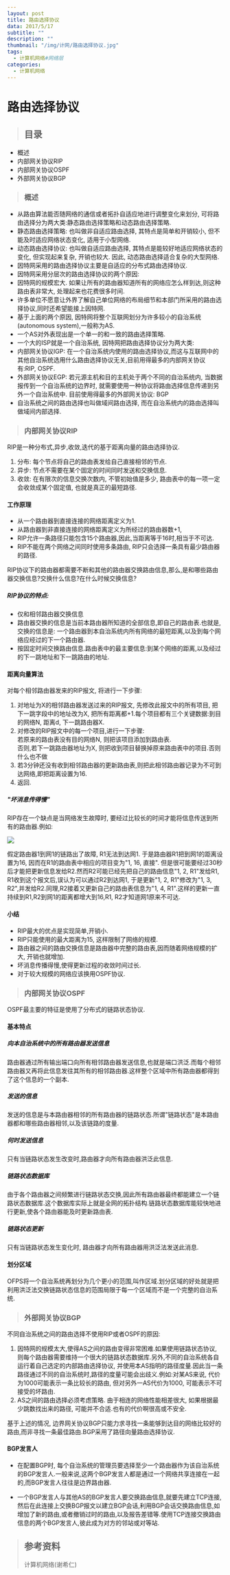 ```yaml
---
layout: post
title: 路由选择协议
data: 2017/5/17
subtitle: ""
description: ""
thumbnail: "/img/计网/路由选择协议.jpg"
tags:
  - 计算机网络#网络层
categories:
  - 计算机网络
---
```


# 路由选择协议

> ## 目录

* 概述
* 内部网关协议RIP
* 内部网关协议OSPF
* 外部网关协议BGP

> ### 概述

* 从路由算法能否随网络的通信或者拓扑自适应地进行调整变化来划分, 可将路由选择分为两大类:静态路由选择策略和动态路由选择策略.
 * 静态路由选择策略: 也叫做非自适应路由选择, 其特点是简单和开销较小, 但不能及时适应网络状态变化, 适用于小型网络.
 * 动态路由选择协议: 也叫做自适应路由选择, 其特点是能较好地适应网络状态的变化, 但实现起来复杂, 开销也较大. 因此, 动态路由选择适合复杂的大型网络.
* 因特网采用的路由选择协议主要是自适应的分布式路由选择协议.
* 因特网采用分层次的路由选择协议的两个原因:
 * 因特网的规模宏大. 如果让所有的路由器知道所有的网络应怎么样到达,则这种路由表非常大, 处理起来也花费很多时间.
  * 许多单位不愿意让外界了解自己单位网络的布局细节和本部门所采用的路由选择协议,同时还希望能接上因特网.
* 基于上面的两个原因, 因特网将整个互联网划分为许多较小的自治系统(autonomous system),一般称为AS.
* 一个AS对外表现出是一个单一的和一致的路由选择策略.
* 一个大的ISP就是一个自治系统, 因特网把路由选择协议分为两大类:
 * 内部网关协议IGP: 在一个自治系统内使用的路由选择协议,而这与互联网中的其他自治系统选用什么路由选择协议无关,目前用得最多的内部网关协议有:RIP, OSPF.
 * 外部网关协议EGP: 若元源主机和目的主机处于两个不同的自治系统内, 当数据报传到一个自治系统的边界时, 就需要使用一种协议将路由选择信息传递到另外一个自治系统中. 目前使用得最多的外部网关协议: BGP
* 自治系统之间的路由选择也叫做域间路由选择, 而在自治系统内的路由选择叫做域间内部选择.

> ### 内部网关协议RIP

RIP是一种分布式,异步,收敛,迭代的基于距离向量的路由选择协议.
1. 分布: 每个节点将自己的路由表发给自己直接相邻的节点.
2. 异步: 节点不需要在某个固定的时间同时发送和交换信息.
3. 收敛: 在有限次的信息交换次数内, 不管初始值是多少, 路由表中的每一项一定会收敛成某个固定值, 也就是真正的最短路径.

#### 工作原理

* 从一个路由器到直接连接的网络距离定义为1.
* 从路由器到非直接连接的网络距离定义为所经过的路由器数+1,
* RIP允许一条路径只能包含15个路由器,因此,当距离等于16时,相当于不可达.
* RIP不能在两个网络之间同时使用多条路由, RIP只会选择一条具有最少路由器的路径.

RIP协议下的路由器都需要不断和其他的路由器交换路由信息,那么,是和哪些路由器交换信息?交换什么信息?在什么时候交换信息?

##### RIP协议的特点:

* 仅和相邻路由器交换信息
* 路由器交换的信息是当前本路由器所知道的全部信息,即自己的路由表.也就是,交换的信息是: 一个路由器到本自治系统内所有网络的最短距离,以及到每个网络应经过的下一个路由器.
* 按固定时间交换路由信息.路由表中的最主要信息:到某个网络的距离,以及经过的下一跳地址和下一跳路由的地址.

#### 距离向量算法

对每个相邻路由器发来的RIP报文, 将进行一下步骤:

1. 对地址为X的相邻路由器发送过来的RIP报文, 先修改此报文中的所有项目, 把下一跳字段中的地址改为X, 把所有距离都+1.每个项目都有三个关键数据:到目的网络N, 距离d, 下一跳路由器X.
2. 对修改的RIP报文中的每一个项目,进行一下步骤:<br>
若原来的路由表没有目的网络N, 则把该项目添加到路由表.<br>
否则,若下一跳路由器地址为X, 则把收到项目替换掉原来路由表中的项目.否则什么也不做
3. 若3分钟还没有收到相邻路由器的更新路由表,则把此相邻路由器记录为不可到达网络,即把距离设置为16.
4. 返回.

##### "坏消息传得慢"

RIP存在一个缺点是当网络发生故障时, 要经过比较长的时间才能将信息传送到所有的路由器.例如:

![](/uploads/计网/路由选择协议/RIP缺点.png)

假定路由器1到网1的链路出了故障, R1无法到达网1. 于是路由器R1把到网1的距离设置为16, 因而在R1的路由表中相应的项目变为"1, 16, 直接". 但是很可能要经过30秒后才能把更新信息发给R2.然而R2可能已经先把自己的路由信息"1, 2, R1"发给R1, R1收到这个报文后,误认为可以通过R2到达网1, 于是更新"1, 2, R1"修改为"1, 3, R2",并发给R2.同理,R2接着又更新自己的路由表信息为"1, 4, R1".这样的更新一直持续到R1,R2到网1的距离都增大到16,R1, R2才知道网1原来不可达.

#### 小结

* RIP最大的优点是实现简单,开销小.
* RIP只能使用的最大距离为15, 这样限制了网络的规模.
* 路由器之间的路由交换信息是路由器中完整的路由表,因而随着网络规模的扩大, 开销也就增加.
* 坏消息传播得慢,使得更新过程的收敛时间过长.
* 对于较大规模的网络应该换用OSPF协议.

> ### 内部网关协议OSPF

OSPF最主要的特征是使用了分布式的链路状态协议.

#### 基本特点

##### 向本自治系统中的所有路由器发送信息

路由器通过所有输出端口向所有相邻路由器发送信息,也就是端口洪泛.而每个相邻路由器又再将此信息发往其所有的相邻路由器.这样整个区域中所有路由器都得到了这个信息的一个副本.

##### 发送的信息

发送的信息是与本路由器相邻的所有路由器的链路状态.所谓"链路状态"是本路由器都和哪些路由器相邻,以及该链路的度量.

##### 何时发送信息

只有当链路状态发生改变时,路由器才向所有路由器洪泛此信息.

##### 链路状态数据库

由于各个路由器之间频繁进行链路状态交换,因此所有路由器最终都能建立一个链路状态数据库.这个数据库实际上就是全网的拓扑结构.链路状态数据库能较快地进行更新,使各个路由器能及时更新路由表.

##### 链路状态更新

只有当链路状态发生变化时, 路由器才向所有路由器用洪泛法发送此消息.

#### 划分区域

OFPS将一个自治系统再划分为几个更小的范围,叫作区域.划分区域的好处就是把利用洪泛法交换链路状态信息的范围局限于每一个区域而不是一个完整的自治系统.

> ### 外部网关协议BGP

不同自治系统之间的路由选择不使用RIP或者OSPF的原因:
1. 因特网的规模太大,使得AS之间的路由变得非常困难.如果使用链路状态协议, 则每个路由器需要维持一个很大的链路状态数据库.另外,不同的自治系统各自运行着自己选定的内部路由选择协议, 并使用本AS指明的路径度量.因此当一条路径通过不同的自治系统时,路径的度量可能会出歧义.例如:对某AS来说, 代价为1000可能表示一条比较长的路由, 但对另外一AS代价为1000, 可能表示不可接受的坏路由.
2. AS之间的路由选择必须考虑策略. 由于相连的网络性能相差很大, 如果根据最少跳数找出来的路径, 可能并不合适.也有的代价啊很高或不安全.

基于上述的情况, 边界网关协议BGP只能力求寻找一条能够到达目的网络比较好的路由,而非寻找一条最佳路由.BGP采用了路径向量路由选择协议.

#### BGP发言人

* 在配置BGP时, 每个自治系统的管理员要选择至少一个路由器作为该自治系统的BGP发言人.一般来说,这两个BGP发言人都是通过一个网络共享连接在一起的,而BGP发言人往往是边界路由器.

* 一个BGP发言人与其他AS的BGP发言人要交换路由信息,就要先建立TCP连接,然后在此连接上交换BGP报文以建立BGP会话,利用BGP会话交换路由信息,如增加了新的路由,或者撤销过时的路由,以及报告差错等.使用TCP连接交换路由信息的两个BGP发言人,彼此成为对方的邻站或对等站.

> ## 参考资料
> 计算机网络(谢希仁)
